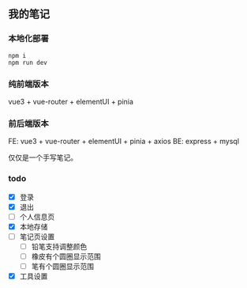 ## 我的笔记

### 本地化部署

```
npm i
npm run dev
```

### 纯前端版本

vue3 + vue-router + elementUI + pinia

### 前后端版本

FE: vue3 + vue-router + elementUI + pinia + axios
BE: express + mysql

仅仅是一个手写笔记。

### todo

- [x] 登录
- [x] 退出
- [ ] 个人信息页
- [x] 本地存储
- [ ] 笔记页设置
  - [ ] 铅笔支持调整颜色
  - [ ] 橡皮有个圆圈显示范围
  - [ ] 笔有个圆圈显示范围
- [x] 工具设置
